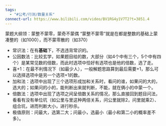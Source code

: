 ```yaml
---
tags:
  - "#公考/行测/数量关系"
connect-url: https://www.bilibili.com/video/BV1RG4y1V7T2?t=3851.4
---
```

蒙题大纲领：蒙整不蒙零，蒙奇不蒙偶
“蒙整不蒙零”就是在都是整数的基础上蒙凑整的（如1000），而不蒙零散的（如370）

- 常识法：在有**基础**下，不选违背常识的。
- 公因数法：比较玄学，如果题目给的数，大部分（如4个中有三个，5个中有四个）是某常见数的倍数，而此时选项中恰好有选项也是他的倍数，选了走。
- 喜+1：在最不利情况下（如最少人），一般解题思路算到最后需要+1，那么可以选择选项中是另一个选项+1的数。
- 加和法：选项中出现了三个选项形成加和关系时，看问的谁，如果问的大的，选大的；如果问的小的，能判断出来就判断，不能，就在俩小的中蒙一个。
- 倍数法：选项中出现了选项之间呈倍数关系的情况，那么直接回到题目问法，看看有没有单位坑（如公里与里这种两倍关系，问公里就除2，问里就乘2）、组合坑，进而判断大小，进行秒杀。
- 极值原则：问最大，选第二大；问最小，选最小（最小和第二小的概率差不多）。